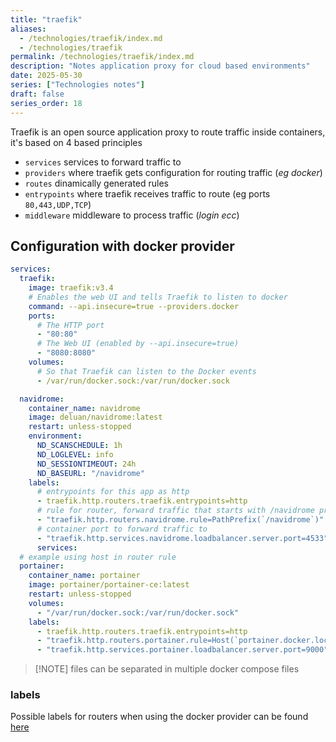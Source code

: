 ```yaml
---
title: "traefik"
aliases:
  - /technologies/traefik/index.md
  - /technologies/traefik
permalink: /technologies/traefik/index.md
description: "Notes application proxy for cloud based environments"
date: 2025-05-30
series: ["Technologies notes"]
draft: false
series_order: 18
---
```


Traefik is an open source application proxy to route traffic inside containers, it's based on 4 based principles

- `services` services to forward traffic to
- `providers` where traefik gets configuration for routing traffic (*eg docker*)
- `routes` dinamically generated rules
- `entrypoints` where traefik receives traffic to route (eg ports `80,443,UDP,TCP`)
- `middleware`  middleware to process traffic (*login ecc*)

## Configuration with docker provider

```yaml
services:
  traefik:
    image: traefik:v3.4
    # Enables the web UI and tells Traefik to listen to docker
    command: --api.insecure=true --providers.docker
    ports:
      # The HTTP port
      - "80:80"
      # The Web UI (enabled by --api.insecure=true)
      - "8080:8080"
    volumes:
      # So that Traefik can listen to the Docker events
      - /var/run/docker.sock:/var/run/docker.sock

  navidrome:
    container_name: navidrome
    image: deluan/navidrome:latest
    restart: unless-stopped
    environment:
      ND_SCANSCHEDULE: 1h
      ND_LOGLEVEL: info
      ND_SESSIONTIMEOUT: 24h
      ND_BASEURL: "/navidrome"
    labels:
	  # entrypoints for this app as http
      - traefik.http.routers.traefik.entrypoints=http
	  # rule for router, forward traffic that starts with /navidrome prefix
      - "traefik.http.routers.navidrome.rule=PathPrefix(`/navidrome`)"
	  # container port to forward traffic to
      - "traefik.http.services.navidrome.loadbalancer.server.port=4533"
	  services:
  # example using host in router rule
  portainer:
    container_name: portainer
    image: portainer/portainer-ce:latest
    restart: unless-stopped
    volumes:
      - "/var/run/docker.sock:/var/run/docker.sock"
    labels:
      - traefik.http.routers.traefik.entrypoints=http
      - "traefik.http.routers.portainer.rule=Host(`portainer.docker.localhost`)"
      - "traefik.http.services.portainer.loadbalancer.server.port=9000"

```
>[!NOTE] files can be separated in multiple docker compose files

### labels

Possible labels for routers when using the docker provider can be found [here](https://doc.traefik.io/traefik/routing/routers/#rule)
